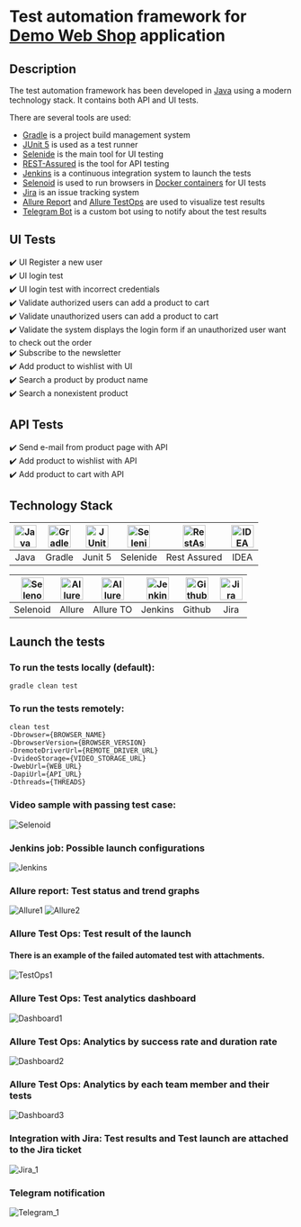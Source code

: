 # Test automation framework for [Demo Web Shop](http://demowebshop.tricentis.com) application

## Description

The test automation framework has been developed in [Java](https://go.java/) using a modern technology stack. It contains both API and UI tests. 

There are several tools are used:
* [Gradle](https://gradle.org) is a project build management system
* [JUnit 5](https://junit.org/junit5/) is used as a test runner
* [Selenide](https://selenide.org) is the main tool for UI testing
* [REST-Assured](https://rest-assured.io) is the tool for API testing
* [Jenkins](https://www.jenkins.io/) is a continuous integration system to launch the tests
* [Selenoid](https://aerokube.com/selenoid/) is used to run browsers in [Docker containers](https://www.docker.com/resources/what-container)  for UI tests
* [Jira](https://www.atlassian.com/software/jira) is an issue tracking system
* [Allure Report](http://allure.qatools.ru) and [Allure TestOps](https://docs.qameta.io/allure-testops/) are used to visualize test results
* [Telegram Bot](https://core.telegram.org/bots) is a custom bot using to notify about the test results

## UI Tests

:heavy_check_mark: UI Register a new user    
:heavy_check_mark: UI login test    
:heavy_check_mark: UI login test with incorrect credentials    
:heavy_check_mark: Validate authorized users can add a product to cart  
:heavy_check_mark: Validate unauthorized users can add a product to cart   
:heavy_check_mark: Validate the system displays the login form if an unauthorized user want to check out the order  
:heavy_check_mark: Subscribe to the newsletter  <br/>
:heavy_check_mark: Add product to wishlist with UI <br/>
:heavy_check_mark: Search a product by product name <br/>
:heavy_check_mark: Search a nonexistent product <br/>

## API Tests

:heavy_check_mark: Send e-mail from product page with API    
:heavy_check_mark: Add product to wishlist with API    
:heavy_check_mark: Add product to cart with API

## Technology Stack

| <a href="https://www.jetbrains.com/idea/"><img src="https://starchenkov.pro/qa-guru/img/skills/Java.svg" width="40" height="40"  alt="Java"/></a> | <a href="https://www.jetbrains.com/idea/"><img src="https://starchenkov.pro/qa-guru/img/skills/Gradle.svg" width="40" height="40"  alt="Gradle"/></a> | <a href="https://www.jetbrains.com/idea/"><img src="https://starchenkov.pro/qa-guru/img/skills/JUnit5.svg" width="40" height="40"  alt="JUnit 5"/></a> | <a href="https://www.jetbrains.com/idea/"><img src="https://starchenkov.pro/qa-guru/img/skills/Selenide.svg" width="40" height="40"  alt="Selenide"/></a> | <a href="https://www.jetbrains.com/idea/"><img src="https://starchenkov.pro/qa-guru/img/skills/Rest-Assured.svg" width="40" height="40"  alt="RestAssured"/></a>  | <a href="https://www.jetbrains.com/idea/"><img src="https://starchenkov.pro/qa-guru/img/skills/Intelij_IDEA.svg" width="40" height="40"  alt="IDEA"/></a> |
| :---------: | :---------: | :---------: | :---------: | :---------: | :---------: |
| Java |  Gradle | Junit 5 | Selenide | Rest Assured | IDEA |

| <a href="https://www.jetbrains.com/idea/"><img src="https://starchenkov.pro/qa-guru/img/skills/Selenoid.svg" width="40" height="40"  alt="Selenoid"/></a> | <a href="https://www.jetbrains.com/idea/"><img src="https://starchenkov.pro/qa-guru/img/skills/Allure_Report.svg" width="40" height="40"  alt="Allure"/></a> |<a href="https://www.jetbrains.com/idea/"><img src="https://starchenkov.pro/qa-guru/img/skills/Allure_EE.svg" width="40" height="40"  alt="Allure TestOps"/></a> | <a href="https://www.jetbrains.com/idea/"><img src="https://starchenkov.pro/qa-guru/img/skills/Jenkins.svg" width="40" height="40"  alt="Jenkins"/></a> | <a href="https://www.jetbrains.com/idea/"><img src="https://starchenkov.pro/qa-guru/img/skills/Github.svg" width="40" height="40"  alt="Github"/></a> |<a href="https://www.jetbrains.com/idea/"><img src="https://starchenkov.pro/qa-guru/img/skills/Jira.svg" width="40" height="40"  alt="Jira"/></a> |
| :---------: | :---------: | :---------: | :---------: | :---------: | :---------: |
| Selenoid | Allure | Allure TO | Jenkins | Github | Jira |

## Launch the tests

### To run the tests locally (default):

```
gradle clean test 
```
### To run the tests remotely:

```
clean test 
-Dbrowser={BROWSER_NAME} 
-DbrowserVersion={BROWSER_VERSION} 
-DremoteDriverUrl={REMOTE_DRIVER_URL} 
-DvideoStorage={VIDEO_STORAGE_URL} 
-DwebUrl={WEB_URL}
-DapiUrl={API_URL}
-Dthreads={THREADS}
```

### Video sample with passing test case:
![Selenoid](./images/register.gif)

### Jenkins job: Possible launch configurations
![Jenkins](./images/jenkins.png)

### Allure report: Test status and trend graphs
![Allure1](./images/alllure_grapths.png)
![Allure2](./images/allure_report.png)

### Allure Test Ops: Test result of the launch
#### There is an example of the failed automated test with attachments.
![TestOps1](./images/failed_test.png)

### Allure Test Ops: Test analytics dashboard
![Dashboard1](./images/Overview.png)

### Allure Test Ops: Analytics by success rate and duration rate 
![Dashboard2](./images/Automatio-types.png)

### Allure Test Ops: Analytics by each team member and their tests
![Dashboard3](./images/Dashboard_by_the_team.PNG)

### Integration with Jira: Test results and Test launch are attached to the Jira ticket
![Jira_1](./images/jira-ticket.png)

### Telegram notification
![Telegram_1](./images/telegram_bot.png)